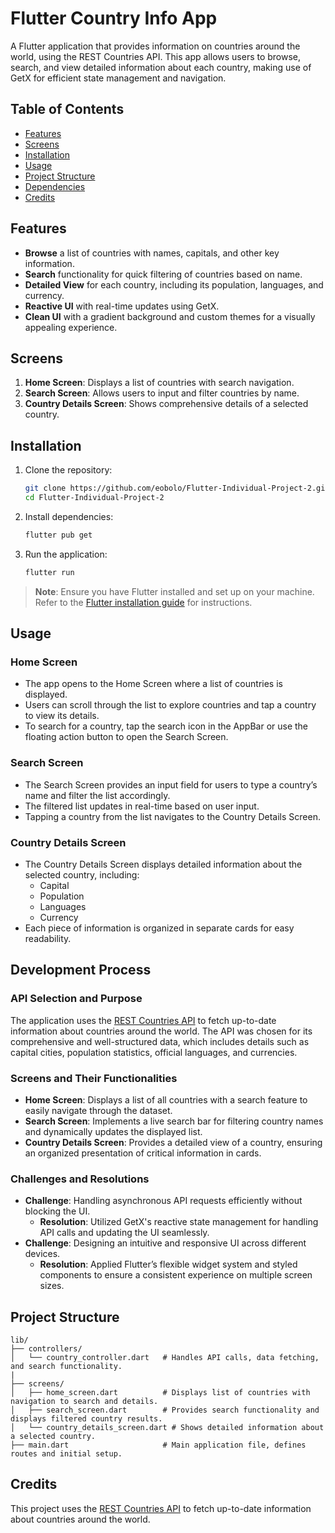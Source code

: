 # Flutter Country Info App

A Flutter application that provides information on countries around the world, using the REST Countries API. This app allows users to browse, search, and view detailed information about each country, making use of GetX for efficient state management and navigation.

## Table of Contents
- [Features](#features)
- [Screens](#screens)
- [Installation](#installation)
- [Usage](#usage)
- [Project Structure](#project-structure)
- [Dependencies](#dependencies)
- [Credits](#credits)

## Features
- **Browse** a list of countries with names, capitals, and other key information.
- **Search** functionality for quick filtering of countries based on name.
- **Detailed View** for each country, including its population, languages, and currency.
- **Reactive UI** with real-time updates using GetX.
- **Clean UI** with a gradient background and custom themes for a visually appealing experience.

## Screens
1. **Home Screen**: Displays a list of countries with search navigation.
2. **Search Screen**: Allows users to input and filter countries by name.
3. **Country Details Screen**: Shows comprehensive details of a selected country.

## Installation

1. Clone the repository:
    ```bash
    git clone https://github.com/eobolo/Flutter-Individual-Project-2.git
    cd Flutter-Individual-Project-2
    ```

2. Install dependencies:
    ```bash
    flutter pub get
    ```

3. Run the application:
    ```bash
    flutter run
    ```

> **Note**: Ensure you have Flutter installed and set up on your machine. Refer to the [Flutter installation guide](https://flutter.dev/docs/get-started/install) for instructions.

## Usage

### Home Screen
- The app opens to the Home Screen where a list of countries is displayed.
- Users can scroll through the list to explore countries and tap a country to view its details.
- To search for a country, tap the search icon in the AppBar or use the floating action button to open the Search Screen.

### Search Screen
- The Search Screen provides an input field for users to type a country’s name and filter the list accordingly.
- The filtered list updates in real-time based on user input.
- Tapping a country from the list navigates to the Country Details Screen.

### Country Details Screen
- The Country Details Screen displays detailed information about the selected country, including:
  - Capital
  - Population
  - Languages
  - Currency
- Each piece of information is organized in separate cards for easy readability.

## Development Process

### API Selection and Purpose
The application uses the [REST Countries API](https://restcountries.com/v3.1/all) to fetch up-to-date information about countries around the world. The API was chosen for its comprehensive and well-structured data, which includes details such as capital cities, population statistics, official languages, and currencies.

### Screens and Their Functionalities
- **Home Screen**: Displays a list of all countries with a search feature to easily navigate through the dataset.
- **Search Screen**: Implements a live search bar for filtering country names and dynamically updates the displayed list.
- **Country Details Screen**: Provides a detailed view of a country, ensuring an organized presentation of critical information in cards.

### Challenges and Resolutions
- **Challenge**: Handling asynchronous API requests efficiently without blocking the UI.
  - **Resolution**: Utilized GetX's reactive state management for handling API calls and updating the UI seamlessly.
- **Challenge**: Designing an intuitive and responsive UI across different devices.
  - **Resolution**: Applied Flutter’s flexible widget system and styled components to ensure a consistent experience on multiple screen sizes.

## Project Structure

```plaintext
lib/
├── controllers/
│   └── country_controller.dart   # Handles API calls, data fetching, and search functionality.
|
├── screens/
│   ├── home_screen.dart          # Displays list of countries with navigation to search and details.
│   ├── search_screen.dart        # Provides search functionality and displays filtered country results.
│   └── country_details_screen.dart # Shows detailed information about a selected country.
├── main.dart                     # Main application file, defines routes and initial setup.
```
## Credits

This project uses the [REST Countries API](https://restcountries.com/v3.1/all) to fetch up-to-date information about countries around the world.
